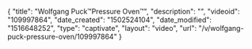 {
    "title": "Wolfgang Puck&trade;Pressure Oven&trade;",
    "description": "",
    "videoid": "109997864",
    "date_created": "1502524104",
    "date_modified": "1516648252",
    "type": "captivate",
    "layout": "video",
    "url": "\/v\/wolfgang-puck-pressure-oven\/109997864"
}
